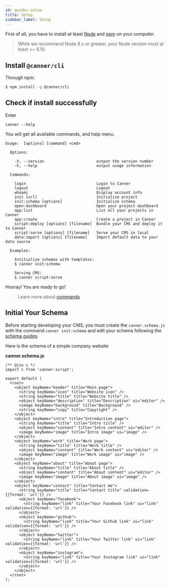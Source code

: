 ```yaml
---
id: guides-setup
title: Setup
sidebar_label: Setup
---
```



First of all, you have to install at least [Node](https://nodejs.org/en/download/) and [npm](http://npmjs.com/) on your computer.

> While we recommend Node 8.x or greater, your Node version must at least >= 6.10.

## Install `@canner/cli`

Through npm:

```sh
$ npm install -g @canner/cli
```

## Check if install successfully

Enter 

```
canner --help
```

You will get all available commands, and help menu.

```shell
Usage:  [options] [command] <cmd>

  Options:

    -V, --version                       output the version number
    -h, --help                          output usage information

  Commands:

    login                               Login to Canner
    logout                              Logout
    whoami                              Display account info
    init [url]                          Initialize project
    init:schema [options]               Initialize schema
    open:dashboard                      Open your project dashboard
    app:list                            List all your projects in Canner
    app:create                          Create a project in Canner
    script:deploy [options] [filename]  Bundle your CMS and deploy it to Canner
    script:serve [options] [filename]   Serve your CMS in local
    data:import [options] [filename]    Import default data to your data source

  Examples:

    Intitialize schemas with templates:
    $ canner init:schema

    Serving CMS:
    $ canner script:serve
```

Hooray! You are ready to go!

> Learn more about [commands](cli-commands.md)

## Initial Your Schema

Before starting developing your CMS, you must create the `canner.schema.js` with the command `canner init:schema` and edit your schema following the [schema guides](schema-overview).

Here is the schema of a simple company website

**canner.schema.js**
```
/** @jsx c */
import c from 'canner-script';

export default (
  <root>
    <object keyName="header" title="Main page">
      <string keyName="icon" title="Website icon" />
      <string keyName="title" title="Website title" />
      <object keyName="description" title="Description" ui="editor" />
      <image keyName="background" title="Background" />
      <string keyName="copy" title="Copyright" />
    </object>
    <object keyName="intro" title="Introduction page">
      <string keyName="title" title="Intro title" />
      <object keyName="content" title="Intro content" ui="editor" />
      <image keyName="image" title="Intro image" ui="image" />
    </object>
    <object keyName="work" title="Work page">
      <string keyName="title" title="Work title" />
      <object keyName="content" title="Work content" ui="editor" />
      <image keyName="image" title="Work image" ui="image" />
    </object>
    <object keyName="about" title="About page">
      <string keyName="title" title="About title" />
      <object keyName="content" title="About content" ui="editor" />
      <image keyName="image" title="About image" ui="image" />
    </object>
    <object keyName="contact" title="Contact me">
      <string keyName="title" title="Contact title" validation={{format: 'url'}} />
      <object keyName="facebook">
        <string keyName="link" title="Your Facebook link" ui="link" validation={{format: 'url'}} />
      </object>
      <object keyName="github">
        <string keyName="link" title="Your Github link" ui="link" validation={{format: 'url'}} />
      </object>
      <object keyName="twitter">
        <string keyName="link" title="Your Twitter link" ui="link" validation={{format: 'url'}} />
      </object>
      <object keyName="instagram">
        <string keyName="link" title="Your Instagram link" ui="link" validation={{format: 'url'}} />
      </object>
    </object>
  </root>
);
```
